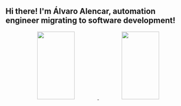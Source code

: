 ## Hi there! I'm Álvaro Alencar, automation engineer migrating to software development!

<div style="display: inline_clock" align="center">
  <a href="https://github.com/alvaroallencar">
  <img height="185em" width="45%" src="https://github-readme-stats.vercel.app/api?username=alvaroallencar&count_private=true&show_icons=true&theme=merko" />
  <img height="185em" width="45%" src="https://github-readme-stats.vercel.app/api/top-langs/?username=alvaroallencar&layout=compact&langs_count=5&theme=merko&count_private=true" />
</div>  

##
  
<div style="display: inline_block">
  
</div>

